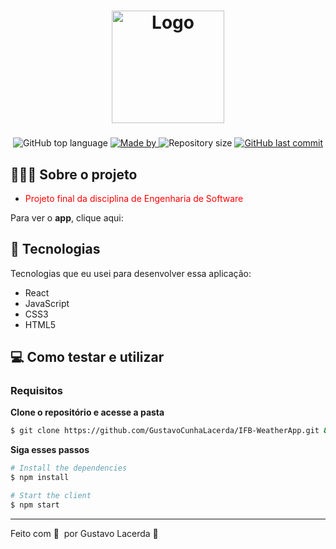 <h1 align="center">
	<img alt="Logo" src="https://upload.wikimedia.org/wikipedia/commons/thumb/f/fa/Instituto_Federal_de_Bras%C3%ADlia_-_Marca_Vertical_2015.svg/1200px-Instituto_Federal_de_Bras%C3%ADlia_-_Marca_Vertical_2015.svg.png" width="180px" />
</h1>

<h3 align="center">
  
</h3>

<p align="center">
  <img alt="GitHub top language" src="https://img.shields.io/github/languages/top/GustavoCunhaLacerda/IFB-WeatherApp">

  <a href="">
    <img alt="Made by" src="https://img.shields.io/badge/made%20by-Gustavo%20Lacerda-gree">
  </a>
  
  <img alt="Repository size" src="https://img.shields.io/github/repo-size/GustavoCunhaLacerda/IFB-WeatherApp">
  
  <a href=#>
    <img alt="GitHub last commit" src="https://img.shields.io/github/last-commit/GustavoCunhaLacerda/IFB-WeatherApp">
  </a>
</p>

## 👨🏻‍💻 Sobre o projeto

- <p style="color: red;"> Projeto final da disciplina de Engenharia de Software </p>

Para ver o **app**, clique aqui: </br>

## 🚀 Tecnologias

Tecnologias que eu usei para desenvolver essa aplicação:

- React
- JavaScript
- CSS3
- HTML5


## 💻 Como testar e utilizar

### Requisitos

**Clone o repositório e acesse a pasta**

```bash
$ git clone https://github.com/GustavoCunhaLacerda/IFB-WeatherApp.git && cd PC3TrabalhoFinal/frontend
```

**Siga esses passos**

```bash
# Install the dependencies
$ npm install

# Start the client
$ npm start
```

---

Feito com 💜 &nbsp;por Gustavo Lacerda 👋 &nbsp;
